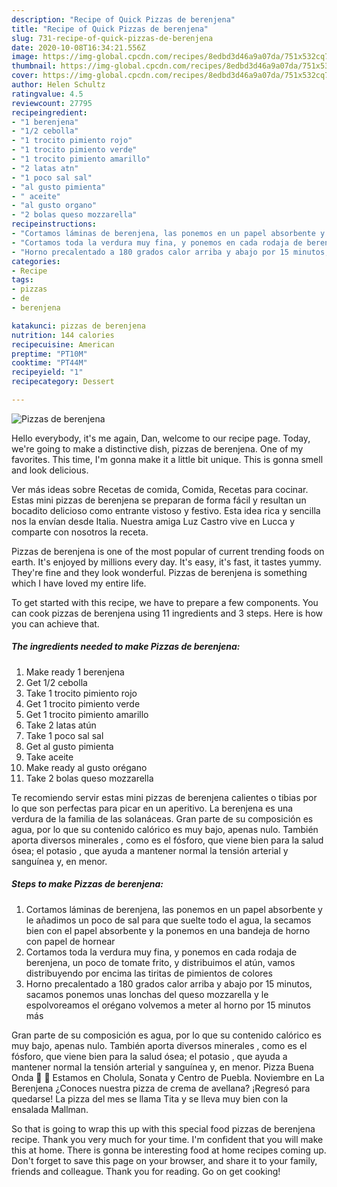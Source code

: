 ```yaml
---
description: "Recipe of Quick Pizzas de berenjena"
title: "Recipe of Quick Pizzas de berenjena"
slug: 731-recipe-of-quick-pizzas-de-berenjena
date: 2020-10-08T16:34:21.556Z
image: https://img-global.cpcdn.com/recipes/8edbd3d46a9a07da/751x532cq70/pizzas-de-berenjena-foto-principal.jpg
thumbnail: https://img-global.cpcdn.com/recipes/8edbd3d46a9a07da/751x532cq70/pizzas-de-berenjena-foto-principal.jpg
cover: https://img-global.cpcdn.com/recipes/8edbd3d46a9a07da/751x532cq70/pizzas-de-berenjena-foto-principal.jpg
author: Helen Schultz
ratingvalue: 4.5
reviewcount: 27795
recipeingredient:
- "1 berenjena"
- "1/2 cebolla"
- "1 trocito pimiento rojo"
- "1 trocito pimiento verde"
- "1 trocito pimiento amarillo"
- "2 latas atn"
- "1 poco sal sal"
- "al gusto pimienta"
- " aceite"
- "al gusto organo"
- "2 bolas queso mozzarella"
recipeinstructions:
- "Cortamos láminas de berenjena, las ponemos en un papel absorbente y le añadimos un poco de sal para que suelte todo el agua, la secamos bien con el papel absorbente y la ponemos en una bandeja de horno con papel de hornear"
- "Cortamos toda la verdura muy fina, y ponemos en cada rodaja de berenjena, un poco de tomate frito, y distribuimos el atún, vamos distribuyendo por encima las tiritas de pimientos de colores"
- "Horno precalentado a 180 grados calor arriba y abajo por 15 minutos, sacamos ponemos unas lonchas del queso mozzarella y le espolvoreamos el orégano volvemos a meter al horno por 15 minutos más"
categories:
- Recipe
tags:
- pizzas
- de
- berenjena

katakunci: pizzas de berenjena 
nutrition: 144 calories
recipecuisine: American
preptime: "PT10M"
cooktime: "PT44M"
recipeyield: "1"
recipecategory: Dessert

---
```



![Pizzas de berenjena](https://img-global.cpcdn.com/recipes/8edbd3d46a9a07da/751x532cq70/pizzas-de-berenjena-foto-principal.jpg)

Hello everybody, it's me again, Dan, welcome to our recipe page. Today, we're going to make a distinctive dish, pizzas de berenjena. One of my favorites. This time, I'm gonna make it a little bit unique. This is gonna smell and look delicious.

Ver más ideas sobre Recetas de comida, Comida, Recetas para cocinar. Estas mini pizzas de berenjena se preparan de forma fácil y resultan un bocadito delicioso como entrante vistoso y festivo. Esta idea rica y sencilla nos la envían desde Italia. Nuestra amiga Luz Castro vive en Lucca y comparte con nosotros la receta.

Pizzas de berenjena is one of the most popular of current trending foods on earth. It's enjoyed by millions every day. It's easy, it's fast, it tastes yummy. They're fine and they look wonderful. Pizzas de berenjena is something which I have loved my entire life.


To get started with this recipe, we have to prepare a few components. You can cook pizzas de berenjena using 11 ingredients and 3 steps. Here is how you can achieve that.

<!--inarticleads1-->

##### The ingredients needed to make Pizzas de berenjena:

1. Make ready 1 berenjena
1. Get 1/2 cebolla
1. Take 1 trocito pimiento rojo
1. Get 1 trocito pimiento verde
1. Get 1 trocito pimiento amarillo
1. Take 2 latas atún
1. Take 1 poco sal sal
1. Get al gusto pimienta
1. Take  aceite
1. Make ready al gusto orégano
1. Take 2 bolas queso mozzarella


Te recomiendo servir estas mini pizzas de berenjena calientes o tibias por lo que son perfectas para picar en un aperitivo. La berenjena es una verdura de la familia de las solanáceas. Gran parte de su composición es agua, por lo que su contenido calórico es muy bajo, apenas nulo. También aporta diversos minerales , como es el fósforo, que viene bien para la salud ósea; el potasio , que ayuda a mantener normal la tensión arterial y sanguínea y, en menor. 

<!--inarticleads2-->

##### Steps to make Pizzas de berenjena:

1. Cortamos láminas de berenjena, las ponemos en un papel absorbente y le añadimos un poco de sal para que suelte todo el agua, la secamos bien con el papel absorbente y la ponemos en una bandeja de horno con papel de hornear
1. Cortamos toda la verdura muy fina, y ponemos en cada rodaja de berenjena, un poco de tomate frito, y distribuimos el atún, vamos distribuyendo por encima las tiritas de pimientos de colores
1. Horno precalentado a 180 grados calor arriba y abajo por 15 minutos, sacamos ponemos unas lonchas del queso mozzarella y le espolvoreamos el orégano volvemos a meter al horno por 15 minutos más


Gran parte de su composición es agua, por lo que su contenido calórico es muy bajo, apenas nulo. También aporta diversos minerales , como es el fósforo, que viene bien para la salud ósea; el potasio , que ayuda a mantener normal la tensión arterial y sanguínea y, en menor. Pizza Buena Onda 🏼 🍕 Estamos en Cholula, Sonata y Centro de Puebla. Noviembre en La Berenjena ¿Conoces nuestra pizza de crema de avellana? ¡Regresó para quedarse! La pizza del mes se llama Tita y se lleva muy bien con la ensalada Mallman. 

So that is going to wrap this up with this special food pizzas de berenjena recipe. Thank you very much for your time. I'm confident that you will make this at home. There is gonna be interesting food at home recipes coming up. Don't forget to save this page on your browser, and share it to your family, friends and colleague. Thank you for reading. Go on get cooking!

